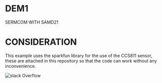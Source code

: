 # DEM1
SERMCOM WITH SAMD21

# CONSIDERATION
This example uses the sparkfun library for the use of the CCS811 sensor, these are attached in this repository so that the code can work without any inconvenience.

![stack Overflow](https://cdn.sparkfun.com/assets/learn_tutorials/6/4/8/Air_Quality_Breakout-05.jpg) 

